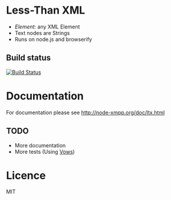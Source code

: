 # Less-Than XML

* *Element:* any XML Element
* Text nodes are Strings
* Runs on node.js and browserify

## Build status

[![Build Status](https://secure.travis-ci.org/node-xmpp/ltx.png)](http://travis-ci.org/node-xmpp/ltx)

# Documentation

For documentation please see http://node-xmpp.org/doc/ltx.html


## TODO

* More documentation
* More tests (Using [Vows](http://vowsjs.org/))

# Licence 

MIT

